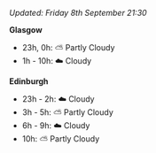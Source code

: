 *Updated: Friday 8th September 21:30*

**Glasgow**

* 23h, 0h: :partly_sunny: Partly Cloudy
* 1h - 10h: :cloud: Cloudy

**Edinburgh**

* 23h - 2h: :cloud: Cloudy
* 3h - 5h: :partly_sunny: Partly Cloudy
* 6h - 9h: :cloud: Cloudy
* 10h: :partly_sunny: Partly Cloudy
